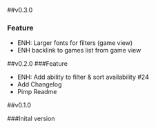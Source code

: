 ##v0.3.0
### Feature
- ENH: Larger fonts for filters (game view)
- ENH backlink to games list from game view

##v0.2.0
###Feature
- ENH: Add ability to filter & sort availability #24 
- Add Changelog
- Pimp Readme

##v0.1.0

###Inital version
